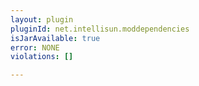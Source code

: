 ```yaml
---
layout: plugin
pluginId: net.intellisun.moddependencies
isJarAvailable: true
error: NONE
violations: []

---
```

